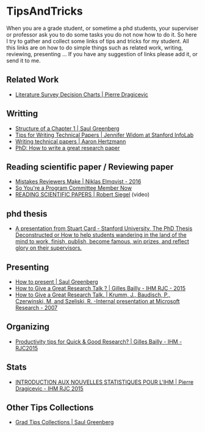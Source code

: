 # TipsAndTricks

When you are a grade student, or sometime a phd students, your superviser or professor ask you to do some tasks you do not now how to do it. So here I try to gather and collect some links of tips and tricks for my student. All this links are on how to do simple things  such as related work, writing, reviewing, presenting ... If you have any suggestion of links please add it, or send it to me. 


## Related Work  

* [Literature Survey Decision Charts | Pierre Dragicevic](http://www.aviz.fr/literature)

## Writting 
* [Structure of a Chapter 1 | Saul Greenberg](http://saul.cpsc.ucalgary.ca/pmwiki.php/GradTips/GradTipsStructureChapter1)
* [Tips for Writing Technical Papers | Jennifer Widom at Stanford InfoLab](http://cs.stanford.edu/people/widom/paper-writing.html)
* [Writing technical papers | Aaron Hertzmann](http://www.dgp.toronto.edu/~hertzman/advice/writing-technical-papers.pdf)
* [PhD: How to write a great research paper](https://www.youtube.com/watch?v=1AYxMbYZQ1Y)

## Reading scientific paper / Reviewing paper 
* [Mistakes Reviewers Make | Niklas Elmqvist - 2016](https://sites.umiacs.umd.edu/elm/2016/02/01/mistakes-reviewers-make/)
* [So You're a Program Committee Member Now](http://mobilehci.acm.org/2015/download/ExcellenceInReviewsforHCICommunity.pdf)
* [READING SCIENTIFIC PAPERS | Robert Siegel]( http://web.stanford.edu/~siegelr/readingsci.htm) (video)

## phd thesis 
* [A presentation from Stuart Card - Stanford University, The PhD Thesis Deconstructed or How to help students wandering in the land of the mind to work, finish, publish, become famous, win prizes, and reflect glory on their supervisors.](http://vacommunity.org/ieeevpg/speakers/TALK-2015.10-VIS-PhD.pdf)

## Presenting
* [How to present | Saul Greenberg ](http://saul.cpsc.ucalgary.ca/pmwiki.php/GradTips/GradTipsHowToPresent)
* [How to Give a Great Research Talk ? | Gilles Bailly - IHM RJC - 2015](http://rjc2015.afihm.org/supports/Gilles-RJC2015-great_research_talk.pdf)
* [How to Give a Great Research Talk. | Krumm, J., Baudisch, P., Czerwinski, M, and Szeliski, R. -Internal presentation at Microsoft Research - 2007](http://research.microsoft.com/apps/video/dl.aspx?id=103946&l=i)

## Organizing 
* [Productivity tips for Quick & Good Research? |  Gilles Bailly - IHM -  RJC2015](http://rjc2015.afihm.org/supports/Gilles-RJC2015-ResearchProductivity.pdf)

## Stats
* [INTRODUCTION AUX NOUVELLES STATISTIQUES POUR L'IHM |  Pierre Dragicevic - IHM RJC 2015 ](http://rjc2015.afihm.org/supports/RJC2015_Dragicevic_Stats.pdf)

## Other Tips Collections
* [Grad Tips Collections | Saul Greenberg ](http://saul.cpsc.ucalgary.ca/pmwiki.php/GradTips/GradTips)
